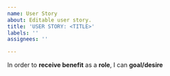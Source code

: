 ```yaml
---
name: User Story
about: Editable user story.
title: 'USER STORY: <TITLE>'
labels: ''
assignees: ''

---
```


In order to **receive benefit** as a **role**, I can **goal/desire**
